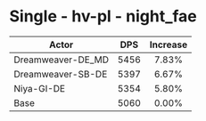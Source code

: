 # Single - hv-pl - night_fae
| Actor | DPS | Increase |
|---|:---:|:---:|
|Dreamweaver-DE_MD|5456|7.83%|
|Dreamweaver-SB-DE|5397|6.67%|
|Niya-GI-DE|5354|5.80%|
|Base|5060|0.00%|
